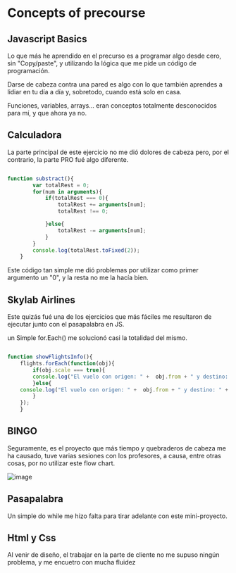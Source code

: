 # Concepts of precourse

## Javascript Basics

Lo que más he aprendido en el precurso es a programar algo desde cero, sin "Copy/paste", y utilizando la lógica que me pide un código de programación.

Darse de cabeza contra una pared es algo con lo que también aprendes a lidiar en tu día a día y, sobretodo, cuando está solo en casa.

Funciones, variables, arrays... eran conceptos totalmente desconocidos para mí, y que ahora ya no.

## Calculadora

La parte principal de este ejercicio no me dió dolores de cabeza pero, por el contrario, la parte PRO fué algo diferente.

```javascript 

function substract(){
        var totalRest = 0;
        for(num in arguments){
            if(totalRest === 0){
                totalRest += arguments[num];
                totalRest !== 0;

            }else{
                totalRest -= arguments[num];
            }
        }
        console.log(totalRest.toFixed(2));
    }
```

Este código tan simple me dió problemas por utilizar como primer argumento un "0", y la resta no me la hacía bien.

## Skylab Airlines

Este quizás fué una de los ejercicios que más fáciles me resultaron de ejecutar junto con el pasapalabra en JS.

un Simple for.Each() me solucionó casi la totalidad del mismo.

```javascript

function showFlightsInfo(){
    flights.forEach(function(obj){
        if(obj.scale === true){
        console.log("El vuelo con origen: " +  obj.from + " y destino: " + obj.to + ", tiene un coste de: " + obj.cost + " con escalas");
        }else{
    console.log("El vuelo con origen: " +  obj.from + " y destino: " + obj.to + ", tiene un coste de: " + obj.cost + " sin escalas")
        }
    });
    }
```

## BINGO

Seguramente, es el proyecto que más tiempo y quebraderos de cabeza me ha causado, tuve varias sesiones con los profesores, a causa, entre otras cosas, por no utilizar este flow chart.

![image](https://raw.githubusercontent.com/agandia9/Subjects-PreCourse/master/img/bingo-flow.png)


## Pasapalabra

Un simple do while me hizo falta para tirar adelante con este mini-proyecto.

## Html y Css

Al venir de diseño, el trabajar en la parte de cliente no me supuso ningún problema, y me encuetro con mucha fluidez



